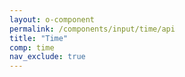 ```yaml
---
layout: o-component
permalink: /components/input/time/api
title: "Time"
comp: time
nav_exclude: true
---
```

